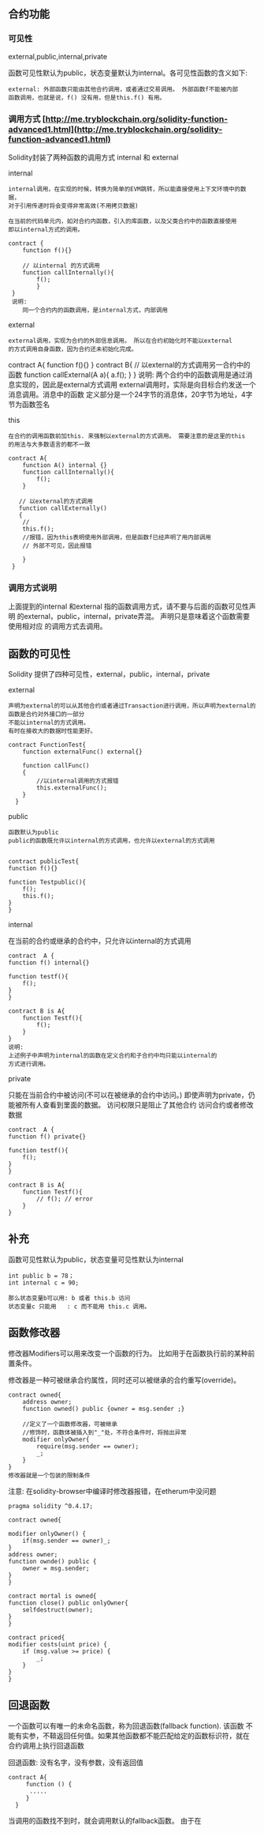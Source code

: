 ## 合约功能
###  可见性
external,public,internal,private

函数可见性默认为public，状态变量默认为internal。各可见性函数的含义如下:

    external: 外部函数只能由其他合约调用，或者通过交易调用。 外部函数f不能被内部
    函数调用，也就是说，f() 没有用，但是this.f() 有用。
    
### 调用方式 [http://me.tryblockchain.org/solidity-function-advanced1.html](http://me.tryblockchain.org/solidity-function-advanced1.html)
Solidity封装了两种函数的调用方式 internal 和 external

internal

    internal调用，在实现的时候，转换为简单的EVM跳转，所以能直接使用上下文环境中的数据，
    对于引用传递时将会变得非常高效(不用拷贝数据)
    
    在当前的代码单元内，如对合约内函数，引入的库函数，以及父类合约中的函数直接使用
    即以internal方式的调用。
    
    contract {
        function f(){}
        
        // 以internal 的方式调用
        function callInternally(){
            f();
            }
     }
     说明:
        同一个合约内的函数调用，是internal方式，内部调用

external

    external调用，实现为合约的外部信息调用。 所以在合约初始化时不能以external
    的方式调用自身函数，因为合约还未初始化完成。
   
   
   contract A{
    function f(){}
   }
   contract B{
    // 以external的方式调用另一合约中的函数
    function callExternal(A a){
        a.f();
    }
    }
    说明:
        两个合约中的函数调用是通过消息实现的，因此是external方式调用
        external调用时，实际是向目标合约发送一个消息调用。消息中的函数
        定义部分是一个24字节的消息体，20字节为地址，4字节为函数签名

this

    在合约的调用函数前加this. 来强制以external的方式调用。 需要注意的是这里的this
    的用法与大多数语言的都不一致
    
    contract A{
        function A() internal {}
        function callInternally(){
            f();
        } 
        
       // 以external的方式调用
       function callExternally()
       {
        //
        this.f();
        //报错，因为this表明使用外部调用，但是函数f已经声明了用内部调用
        // 外部不可见，因此报错
        
        }
     }  
     
     
   
### 调用方式说明
上面提到的internal 和external 指的函数调用方式，请不要与后面的函数可见性声明
的external，public，internal，private弄混。 声明只是意味着这个函数需要使用相对应
的调用方式去调用。 

## 函数的可见性
Solidity 提供了四种可见性，external，public，internal，private

external

    声明为external的可以从其他合约或者通过Transaction进行调用，所以声明为external的函数是合约对外接口的一部分
    不能以internal的方式调用。
    有时在接收大的数据时性能更好。
    
    contract FunctionTest{
        function externalFunc() external{}
        
        function callFunc()
        {
            //以internal调用的方式报错
            this.externalFunc();
        }
      }
      
public 

    函数默认为public
    public的函数既允许以internal的方式调用，也允许以external的方式调用
    
    
    contract publicTest{
    function f(){}
    
    function Testpublic(){
        f();
        this.f();
    }
    }

internal

在当前的合约或继承的合约中，只允许以internal的方式调用

    contract  A {
    function f() internal{}
    
    function testf(){
        f();
    }
    }

    contract B is A{
        function Testf(){
            f();
        }
    }
    说明:
    上述例子中声明为internal的函数在定义合约和子合约中均只能以internal的
    方式进行调用。
    
private

只能在当前合约中被访问(不可以在被继承的合约中访问。)
即使声明为private，仍能被所有人查看到里面的数据。 访问权限只是阻止了其他合约
访问合约或者修改数据

    contract  A {
    function f() private{}
    
    function testf(){
        f();
    }
    }

    contract B is A{
        function Testf(){
            // f(); // error 
        }
    }
    
    
## 补充
函数可见性默认为public，状态变量可见性默认为internal

    int public b = 78；
    int internal c = 90;
    
    那么状态变量b可以用: b 或者 this.b 访问
    状态变量c 只能用   : c 而不能用 this.c 调用。
    
## 函数修改器
修改器Modifiers可以用来改变一个函数的行为。 比如用于在函数执行前的某种前置条件。

修改器是一种可被继承合约属性，同时还可以被继承的合约重写(override)。

    contract owned{
        address owner;
        function owned() public {owner = msg.sender ;}
        
        //定义了一个函数修改器，可被继承
        //修饰时，函数体被插入到"_"处，不符合条件时，将抛出异常
        modifier onlyOwner{
            require(msg.sender == owner);
            _;
        }
    }
    修改器就是一个包装的限制条件
    
注意: 在solidity-browser中编译时修改器报错，在etherum中没问题

    pragma solidity ^0.4.17;

    contract owned{
    
    modifier onlyOwner() {
        if(msg.sender == owner)_;
    }
    address owner;
    function ownde() public {
        owner = msg.sender;
    }
    }

    contract mortal is owned{
    function close() public onlyOwner{
        selfdestruct(owner);
    }
    }

    contract priced{
    modifier costs(uint price) {
        if (msg.value >= price) {
            _;
        }
    }
    }
    

## 回退函数
一个函数可以有唯一的未命名函数，称为回退函数(fallback function). 该函数
不能有实参，不鞥返回任何值。如果其他函数都不能匹配给定的函数标识符，就在
合约调用上执行回退函数

回退函数: 没有名字，没有参数，没有返回值

    contract A{
         function () {
          .....
         }
      }

当调用的函数找不到时，就会调用默认的fallback函数。 由于在

























